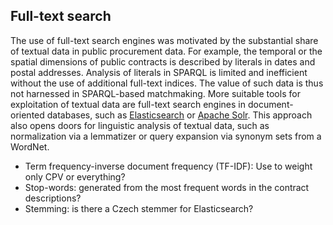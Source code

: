 ## Full-text search

The use of full-text search engines was motivated by the substantial share of textual data in public procurement data.
For example, the temporal or the spatial dimensions of public contracts is described by literals in dates and postal addresses.
Analysis of literals in SPARQL is limited and inefficient without the use of additional full-text indices.
The value of such data is thus not harnessed in SPARQL-based matchmaking.
More suitable tools for exploitation of textual data are full-text search engines in document-oriented databases, such as [Elasticsearch](https://www.elastic.co/products/elasticsearch) or [Apache Solr](http://lucene.apache.org/solr).
This approach also opens doors for linguistic analysis of textual data, such as normalization via a lemmatizer or query expansion via synonym sets from a WordNet.

<!--
Try the SIREn extension for Elasticsearch or stick with vanilla Elasticsearch?
SIREn allows to index deeply nested data.
-->

* Term frequency-inverse document frequency (TF-IDF): Use to weight only CPV or everything?
* Stop-words: generated from the most frequent words in the contract descriptions?
* Stemming: is there a Czech stemmer for Elasticsearch?

<!--
Implementation note:
If bidder was not awarded any tender, find similar bidders via their description in ARES.
If bidder's description is not found in ARES, an ad hoc request is issued to the ARES API to fetch its description and run it through ETL.
-->
